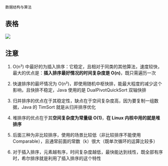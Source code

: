 `数据结构与算法`

## 表格

<img src="../assets/排序算法.png"  />

## 注意

1. O(n²) 中最好的为插入排序：它稳定，且相对于同类的其他算法，速度较快，最大的优点是：**插入排序最好情况的时间复杂度是 O(n)**，既只需遍历一次

2. 快速排序的最坏情况为 O(n²)，即使用随机中枢快排，能最大程度的减少这个影响，且快排不稳定，Java 使用的是 DualPivotQuickSort 双轴快排

3. 归并排序的优点在于其稳定性，缺点在于空间复杂度高，因为要复制一组数据，Java 的 TimSort 就是从归并排序优化

4. 堆排序的优点在于其**空间复杂度为常量级 O(1)**，**在 Linux 内核中用的就是堆排序**

5. 后面三种为非比较排序，使用的场景比较低（非比较排序不能使用 Comparable），且通常前面的常数（k）很大（既单次循环的运算比较多）

6. 对于插入排序，元素越有序，时间复杂度越低，最快能达到线性，既全部有序时，希尔排序就是利用了插入排序的这个特性

## 
